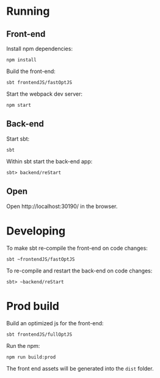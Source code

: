# Running

## Front-end

Install npm dependencies:

```
npm install
```

Build the front-end:

```
sbt frontendJS/fastOptJS
```

Start the webpack dev server:

```
npm start
```

## Back-end

Start sbt:

```
sbt
```

Within sbt start the back-end app:

```
sbt> backend/reStart
```

## Open 

Open http://localhost:30190/ in the browser.

# Developing

To make sbt re-compile the front-end on code changes:

```
sbt ~frontendJS/fastOptJS
```

To re-compile and restart the back-end on code changes:

```
sbt> ~backend/reStart
```

# Prod build

Build an optimized js for the front-end:

```
sbt frontendJS/fullOptJS
```

Run the npm:

```
npm run build:prod
```

The front end assets will be generated into the `dist` folder.
